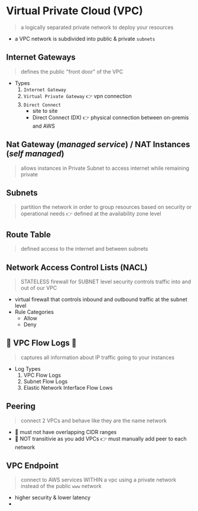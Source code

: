 # Virtual Private Cloud (VPC)

> a logically separated private network to deploy your resources

- a VPC network is subdivided into public & private `subnets`

## Internet Gateways

> defines the public "front door" of the VPC

- Types
	1. `Internet Gateway`
	2. `Virtual Private Gateway` 👉 vpn connection
	3. `Direct Connect`
		- site to site
		- Direct Connect (DX) 👉 physical connection between on-premis and AWS


## Nat Gateway (_managed service_) / NAT Instances (_self managed_)

> allows instances in Private Subnet to access internet while remaining private

## Subnets

> partition the network in order to group resources based on security or operational needs 👉 defined at the availability zone level

## Route Table

> defined access to the internet and between subnets

## Network Access Control Lists (NACL)

> STATELESS firewall for SUBNET level security
> controls traffic into and out of our VPC

- virtual firewall that controls inbound and outbound traffic at the subnet level
- Rule Categories
    - Allow
    - Deny

## 👀 VPC Flow Logs 👀

> captures all information about IP traffic going to your instances

- Log Types
	1. VPC Flow Logs
	2. Subnet Flow Logs
	3. Elastic Network Interface Flow Lows

## Peering

> connect 2 VPCs and behave like they are the name network

- 🚨 must not have overlapping CIDR ranges
- 🚨 NOT transitivie as you add VPCs 👉 must manually add peer to each network

## VPC Endpoint

> connect to AWS services WITHIN a vpc using a private network instead of the public `www` network

- higher security & lower latency
-





